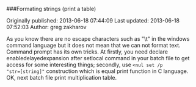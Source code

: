 ###Formating strings (print a table)

Originally published: 2013-06-18 07:44:09
Last updated: 2013-06-18 07:52:03
Author: greg zakharov

As you know there are no escape characters such as "\\t" in the windows command language but it does not mean that we can not format text. Command prompt has its own tricks. At firstly, you need declare enabledelayedexpansion after setlocal command in your batch file to get access for some interesting things; secondly, use <code><nul set /p "str=[string]"</code> construction which is equal print function in C language. OK, next batch file print multiplication table.